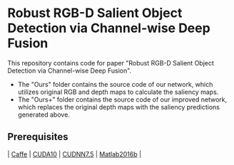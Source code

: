 # Robust RGB-D Salient Object Detection via Channel-wise Deep Fusion

This repository contains code for paper "Robust RGB-D Salient Object Detection via Channel-wise Deep Fusion".
* The "Ours" folder contains the source code of our network, which utilizes original RGB and depth maps to calculate the saliency maps.
* The "Ours+" folder contains the source code of our improved network, which replaces the original depth maps with the saliency predictions generated above.

## Prerequisites
| [Caffe](https://github.com/BVLC/caffe) | [CUDA10](https://developer.nvidia.com/cuda-downloads) | [CUDNN7.5](https://docs.nvidia.com/deeplearning/sdk/cudnn-install/) | [Matlab2016b](https://www.mathworks.com/) |
